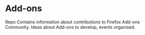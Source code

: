 # Add-ons
Repo Contains information about contributions to Firefox Add-ons Community. Ideas about Add-ons to develop, events organised.

